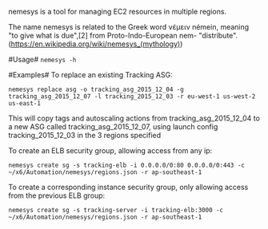 nemesys is a tool for managing EC2 resources in multiple regions.

The name nemesys is related to the Greek word νέμειν némein, meaning "to give what is due",[2] from Proto-Indo-European nem- "distribute". (https://en.wikipedia.org/wiki/nemesys_(mythology))

#Usage#
`nemesys -h`

#Examples#
To replace an existing Tracking ASG:
```
nemesys replace asg -o tracking_asg_2015_12_04 -g tracking_asg_2015_12_07 -l tracking_2015_12_03 -r eu-west-1 us-west-2 us-east-1
```
This will copy tags and autoscaling actions from tracking_asg_2015_12_04 to a new ASG called tracking_asg_2015_12_07, using launch config tracking_2015_12_03 in the 3 regions specified

To create an ELB security group, allowing access from any ip:
```
nemesys create sg -s tracking-elb -i 0.0.0.0/0:80 0.0.0.0/0:443 -c ~/x6/Automation/nemesys/regions.json -r ap-southeast-1
```

To create a corresponding instance security group, only allowing access from the previous ELB group:
```
nemesys create sg -s tracking-server -i tracking-elb:3000 -c ~/x6/Automation/nemesys/regions.json -r ap-southeast-1
```
